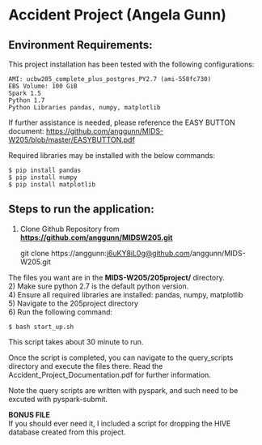 # Accident Project (Angela Gunn)

## Environment Requirements:
This project installation has been tested with the following configurations:  

    AMI: ucbw205_complete_plus_postgres_PY2.7 (ami-558fc730)  
    EBS Volume: 100 GiB  
    Spark 1.5  
    Python 1.7  
    Python Libraries pandas, numpy, matplotlib
    
If further assistance is needed, please reference the EASY BUTTON document:
https://github.com/anggunn/MIDS-W205/blob/master/EASYBUTTON.pdf

Required libraries may be installed with the below commands:  

    $ pip install pandas  
    $ pip install numpy  
    $ pip install matplotlib

## Steps to run the application:
1) Clone Github Repository from **https://github.com/anggunn/MIDSW205.git**  

    git clone https://anggunn:j6uKY8iL0g@github.com/anggunn/MIDS-W205.git

The files you want are in the **MIDS-W205/205project/** directory.  
2) Make sure python 2.7 is the default python version.  
4) Ensure all required libraries are installed: pandas, numpy, matplotlib  
5) Navigate to the 205project directory  
6) Run the following command:  

    $ bash start_up.sh

This script takes about 30 minute to run.  

Once the script is completed, you can navigate to the query_scripts directory and execute the files there. Read the Accident_Project_Documentation.pdf for further information.  

Note the query scripts are written with pyspark, and such need to be excuted with pyspark-submit.

**BONUS FILE**  
If you should ever need it, I included a script for dropping the HIVE database created from this project.

